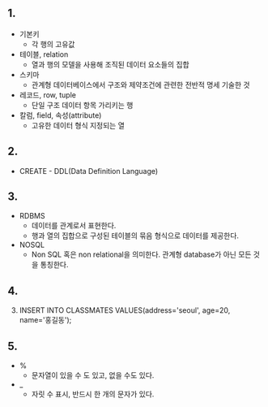 ## 1.

- 기본키
  - 각 행의 고유값
- 테이블, relation
  - 열과 행의 모델을 사용해 조직된 데이터 요소들의 집합
- 스키마
  - 관계형 데이터베이스에서 구조와 제약조건에 관련한 전반적 명세 기술한 것
- 레코드, row, tuple
  - 단일 구조 데이터 항목 가리키는 행
- 칼럼, field, 속성(attribute)
  - 고유한 데이터 형식 지정되는 열



## 2.

- CREATE - DDL(Data Definition Language)



## 3.

- RDBMS
  - 데이터를 관계로서 표현한다.
  - 행과 열의 집합으로 구성된 테이블의 묶음 형식으로 데이터를 제공한다.
- NOSQL
  - Non SQL 혹은 non relational을 의미한다. 관계형 database가 아닌 모든 것을 통칭한다.



## 4.

3. INSERT INTO CLASSMATES VALUES(address='seoul', age=20, name='홍길동');



## 5.

- %
  - 문자열이 있을 수 도 있고, 없을 수도 있다.
- _
  - 자릿 수 표시, 반드시 한 개의 문자가 있다.